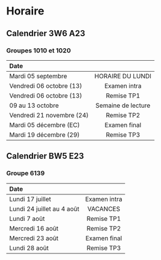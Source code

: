 # Horaire

## Calendrier 3W6 A23
### Groupes 1010 et 1020
| Date |          |
| :--------------- |:---------------:|
| Mardi 05 septembre | HORAIRE DU LUNDI |
| Vendredi 06 octobre (13) | Examen intra |
| Vendredi 06 octobre (13) | Remise TP1 |
| 09 au 13 octobre | Semaine de lecture |
| Vendredi 21 novembre (24) | Remise TP2 |
| Mardi 05 décembre (EC) |Examen final|
| Mardi 19 décembre (29) | Remise TP3 |


## Calendrier BW5 E23
### Groupe 6139
| Date |          |
| :--------------- |:---------------:|
| Lundi 17 juillet | Examen intra |
| Lundi 24 juillet au 4 août | VACANCES |
| Lundi 7 août | Remise TP1 |
| Mercredi 16 août | Remise TP2 |
| Mercredi 23 août|Examen final|
| Lundi 28 août | Remise TP3 |